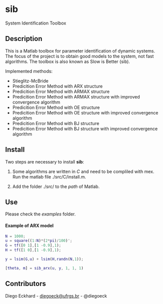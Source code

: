 # sib

System Identification Toolbox

## Description

This is a Matlab toolbox for parameter identification of dynamic systems.
The focus of the project is to obtain good models to the system, not fast algorithms.
The toolbox is also known as Slow is Better (sib).

Implemented methods:

* Stieglitz-McBride
* Predicition Error Method with ARX structure
* Predicition Error Method with ARMAX structure
* Predicition Error Method with ARMAX structure with improved convergence algorithm
* Predicition Error Method with OE structure
* Predicition Error Method with OE structure with improved convergence algorithm
* Predicition Error Method with BJ structure
* Predicition Error Method with BJ structure with improved convergence algorithm


## Install

Two steps are necessary to install **sib**:

1. Some algorithms are written in *C* and need to be compliled with mex.
Run the matlab file ./src/C/install.m.

2. Add the folder ./src/ to the *path* of Matlab.

## Use

Please check the *examples* folder.

#### Example of ARX model

```matlab
N = 1000;
u = square((1:N)*(2*pi)/100)';
G = tf([0 1],[1 -0.9],1);
H = tf([1 0],[1 -0.9],1);

y = lsim(G,u) + lsim(H,randn(N,1));

[theta, m] = sib_arx(u, y, 1, 1, 1)
```


## Contributors

Diego Eckhard - diegoeck@ufrgs.br - @diegoeck
